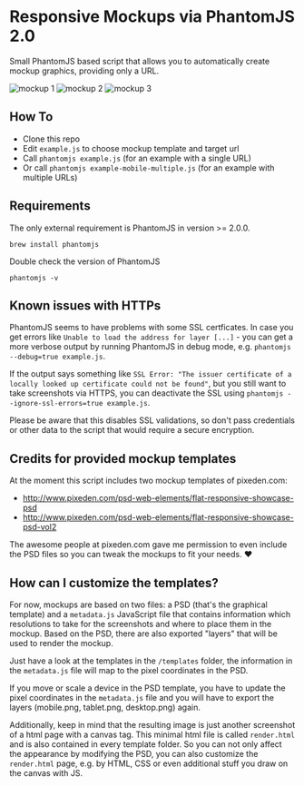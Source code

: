 # Responsive Mockups via PhantomJS 2.0

Small PhantomJS based script that allows you to automatically create mockup graphics, providing only a URL.

![mockup 1](https://i.imgur.com/IUEHBcI.png)
![mockup 2](https://i.imgur.com/kolyLwL.png)
![mockup 3](http://i.imgur.com/zCH6z9q.png)

## How To

* Clone this repo
* Edit `example.js` to choose mockup template and target url
* Call `phantomjs example.js` (for an example with a single URL)
* Or call `phantomjs example-mobile-multiple.js` (for an example with multiple URLs)

## Requirements

The only external requirement is PhantomJS in version >= 2.0.0.

`brew install phantomjs`

Double check the version of PhantomJS

`phantomjs -v`

## Known issues with HTTPs

PhantomJS seems to have problems with some SSL certficates. In case you get errors like `Unable to load the address for layer [...]` - you can get a more verbose output by running PhantomJS in debug mode, e.g. `phantomjs --debug=true example.js`.

If the output says something like `SSL Error: "The issuer certificate of a locally looked up certificate could not be found"`, but you still want to take screenshots via HTTPS, you can deactivate the SSL using `phantomjs --ignore-ssl-errors=true example.js`.

Please be aware that this disables SSL validations, so don't pass credentials or other data to the script that would require a secure encryption.

## Credits for provided mockup templates

At the moment this script includes two mockup templates of pixeden.com:

* http://www.pixeden.com/psd-web-elements/flat-responsive-showcase-psd
* http://www.pixeden.com/psd-web-elements/flat-responsive-showcase-psd-vol2

The awesome people at pixeden.com gave me permission to even include the PSD files so you can tweak the mockups to fit your needs. :heart:

## How can I customize the templates?

For now, mockups are based on two files: a PSD (that's the graphical template) and a `metadata.js` JavaScript file that contains information which resolutions to take for the screenshots and where to place them in the mockup. Based on the PSD, there are also exported "layers" that will be used to render the mockup.

Just have a look at the templates in the `/templates` folder, the information in the `metadata.js` file will map to the pixel coordinates in the PSD.

If you move or scale a device in the PSD template, you have to update the pixel coordinates in the `metadata.js` file and you will have to export the layers (mobile.png, tablet.png, desktop.png) again.

Additionally, keep in mind that the resulting image is just another screenshot of a html page with a canvas tag.
This minimal html file is called `render.html` and is also contained in every template folder. So you can not only affect the appearance by modifying the PSD, you can also customize the `render.html` page, e.g. by HTML, CSS or even additional stuff you draw on the canvas with JS.
